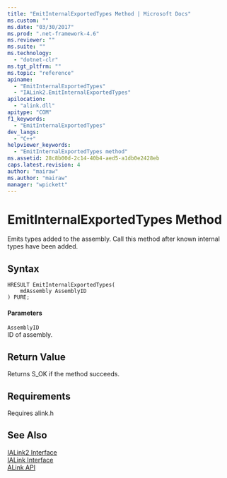 ```yaml
---
title: "EmitInternalExportedTypes Method | Microsoft Docs"
ms.custom: ""
ms.date: "03/30/2017"
ms.prod: ".net-framework-4.6"
ms.reviewer: ""
ms.suite: ""
ms.technology: 
  - "dotnet-clr"
ms.tgt_pltfrm: ""
ms.topic: "reference"
apiname: 
  - "EmitInternalExportedTypes"
  - "IALink2.EmitInternalExportedTypes"
apilocation: 
  - "alink.dll"
apitype: "COM"
f1_keywords: 
  - "EmitInternalExportedTypes"
dev_langs: 
  - "C++"
helpviewer_keywords: 
  - "EmitInternalExportedTypes method"
ms.assetid: 28c8b00d-2c14-40b4-aed5-a1db0e2428eb
caps.latest.revision: 4
author: "mairaw"
ms.author: "mairaw"
manager: "wpickett"
---
```

# EmitInternalExportedTypes Method
Emits types added to the assembly. Call this method after known internal types have been added.  
  
## Syntax  
  
```  
HRESULT EmitInternalExportedTypes(  
    mdAssembly AssemblyID  
) PURE;  
```  
  
#### Parameters  
 `AssemblyID`  
 ID of assembly.  
  
## Return Value  
 Returns S_OK if the method succeeds.  
  
## Requirements  
 Requires alink.h  
  
## See Also  
 [IALink2 Interface](../../../../docs/framework/unmanaged-api/alink/ialink2-interface.md)   
 [IALink Interface](../../../../docs/framework/unmanaged-api/alink/ialink-interface.md)   
 [ALink API](../../../../docs/framework/unmanaged-api/alink/alink-api-unmanaged-api-reference.md)
